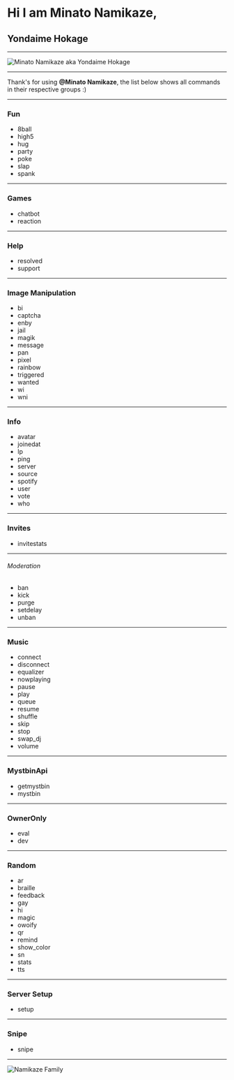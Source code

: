 # Hi I am **Minato Namikaze**, 
## **Yondaime Hokage**  

---

![Minato Namikaze aka Yondaime Hokage](https://media.discordapp.net/attachments/777918705098686465/813083579223506954/image0.jpg?width=1020&height=388 "Minato Namikaze aka Yondaime Hokage")

---

Thank's for using **@Minato Namikaze**, the list below shows all commands in their respective groups :)

---


### Fun
- 8ball 
- high5 
- hug 
- party 
- poke 
- slap 
- spank

***

### Games
- chatbot 
- reaction

***

### Help
- resolved 
- support

***

### Image Manipulation
- bi
- captcha 
- enby 
- jail 
- magik 
- message 
- pan 
- pixel
- rainbow 
- triggered 
- wanted 
- wi 
- wni

***

### Info
- avatar 
- joinedat 
- lp 
- ping 
- server 
- source 
- spotify 
- user 
- vote 
- who

***

### Invites
- invitestats

***

###### Moderation
- ban 
- kick 
- purge
- setdelay 
- unban

***

### Music
- connect 
- disconnect 
- equalizer 
- nowplaying
- pause 
- play 
- queue 
- resume 
- shuffle 
- skip 
- stop 
- swap_dj
- volume

***

### MystbinApi
- getmystbin
- mystbin

***

### OwnerOnly
- eval
- dev

***

### Random
- ar
- braille
- feedback 
- gay 
- hi 
- magic
- owoify 
- qr
- remind 
- show_color
- sn 
- stats 
- tts

***

### Server Setup
- setup

***

### Snipe
- snipe

---


![Namikaze Family](https://media.discordapp.net/attachments/777918705098686465/813086521481232414/image0.jpg)
